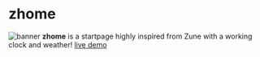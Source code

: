 # zhome
![banner](https://user-images.githubusercontent.com/36110302/166516193-5f34674a-ded9-4df7-abb6-7758ca8781c6.png)
**zhome** is a startpage highly inspired from Zune with a working clock and weather! 
[live demo](https://zhome-startup.vercel.app/)

